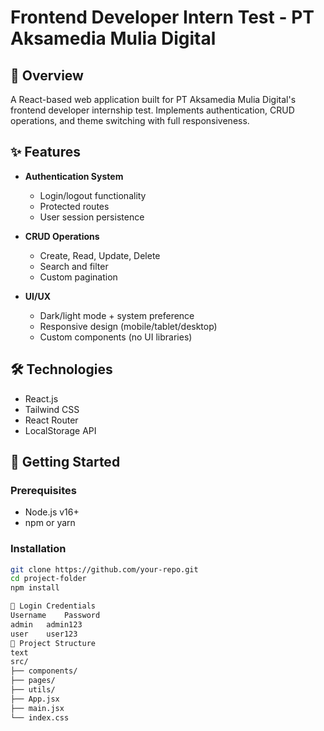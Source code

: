 # Frontend Developer Intern Test - PT Aksamedia Mulia Digital

## 📌 Overview
A React-based web application built for PT Aksamedia Mulia Digital's frontend developer internship test. Implements authentication, CRUD operations, and theme switching with full responsiveness.

## ✨ Features
- **Authentication System**
  - Login/logout functionality
  - Protected routes
  - User session persistence

- **CRUD Operations**
  - Create, Read, Update, Delete
  - Search and filter
  - Custom pagination

- **UI/UX**
  - Dark/light mode + system preference
  - Responsive design (mobile/tablet/desktop)
  - Custom components (no UI libraries)

## 🛠️ Technologies
- React.js
- Tailwind CSS
- React Router
- LocalStorage API

## 🚀 Getting Started

### Prerequisites
- Node.js v16+
- npm or yarn

### Installation
```bash
git clone https://github.com/your-repo.git
cd project-folder
npm install

🔑 Login Credentials
Username	Password
admin	admin123
user	user123
📂 Project Structure
text
src/
├── components/
├── pages/
├── utils/
├── App.jsx
├── main.jsx
└── index.css
